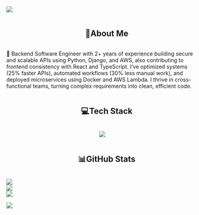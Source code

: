 
<!--horizontal divider(gradiant)-->
<img src="https://user-images.githubusercontent.com/73097560/115834477-dbab4500-a447-11eb-908a-139a6edaec5c.gif">

<div id="user-content-toc">
  <ul align="center">
    <summary><h2 style="display: inline-block">💫About Me</h2></summary>
  </ul>
</div>
👋 Backend Software Engineer with 2+ years of experience building secure and scalable APIs using Python, Django, and AWS, also contributing to frontend consistency with React and TypeScript. I’ve optimized systems (25% faster APIs), automated workflows (30% less manual work), and deployed microservices using Docker and AWS Lambda. I thrive in cross-functional teams, turning complex requirements into clean, efficient code.

<div id="user-content-toc">
  <ul align="center">
    <summary><h2 style="display: inline-block">💻Tech Stack</h2></summary>
  </ul>
</div>

<p align="center">
  <a href="https://skillicons.dev">
    <img src="https://skillicons.dev/icons?i=git,aws,css,docker,postgres,dynamodb,express,firebase,fastapi,flask,github,html,js,linux,md,mongodb,mysql,nextjs,nodejs,postman,py,react,ts,kubernetes&perline=14" />
  </a>
</p>

<div id="user-content-toc">
  <ul align="center">
    <summary><h2 style="display: inline-block">📊GitHub Stats</h2></summary>
  </ul>
</div>

![](https://github-readme-stats.vercel.app/api?username=AlexM1405&theme=dark&hide_border=false&include_all_commits=true&count_private=true)<br/>
![](https://github-readme-streak-stats.herokuapp.com/?user=AlexM1405&theme=dark&hide_border=false)<br/>
![](https://github-readme-stats.vercel.app/api/top-langs/?username=AlexM1405&theme=dark&hide_border=false&include_all_commits=true&count_private=true&layout=compact)

<img src="https://user-images.githubusercontent.com/73097560/115834477-dbab4500-a447-11eb-908a-139a6edaec5c.gif">

